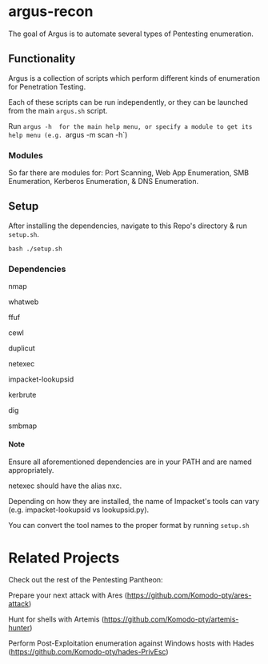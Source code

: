 # argus-recon
The goal of Argus is to automate several types of Pentesting enumeration.

## Functionality
Argus is a collection of scripts which perform different kinds of enumeration for Penetration Testing.

Each of these scripts can be run independently, or they can be launched from the main `argus.sh` script.

Run `argus -h  for the main help menu, or specify a module to get its help menu (e.g. `argus -m scan -h`)

### Modules
So far there are modules for: Port Scanning, Web App Enumeration, SMB Enumeration, Kerberos Enumeration, & DNS Enumeration.

## Setup
After installing the dependencies, navigate to this Repo's directory & run `setup.sh`. 

`bash ./setup.sh`

### Dependencies
nmap

whatweb

ffuf

cewl

duplicut

netexec

impacket-lookupsid

kerbrute

dig

smbmap

#### Note
Ensure all aforementioned dependencies are in your PATH and are named appropriately.

netexec should have the alias nxc.

Depending on how they are installed, the name of Impacket's tools can vary (e.g. impacket-lookupsid vs lookupsid.py).

You can convert the tool names to the proper format by running `setup.sh`

# Related Projects
Check out the rest of the Pentesting Pantheon:

Prepare your next attack with Ares (https://github.com/Komodo-pty/ares-attack)

Hunt for shells with Artemis (https://github.com/Komodo-pty/artemis-hunter)

Perform Post-Exploitation enumeration against Windows hosts with Hades (https://github.com/Komodo-pty/hades-PrivEsc)
